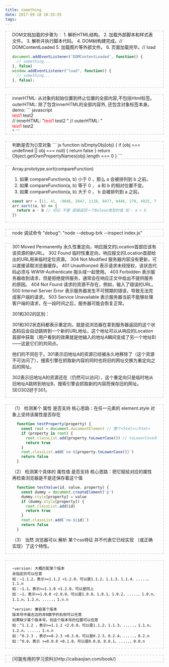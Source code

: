 ```yaml
---
title: something
date: 2017-09-18 10:35:55
tags:
---
```

<style>
  .boxbox{
    border: 2px dashed #ddd;
    padding: 0 20px;
    margin-bottom: 20px;
  }
  br{
    padding: 0;
    margin: 0;
  }
</style>

<div class="boxbox">
DOM文档加载的步骤为：
1. 解析HTML结构。
2. 加载外部脚本和样式表文件。
3. 解析并执行脚本代码。
4. DOM树构建完成。// DOMContentLoaded
5. 加载图片等外部文件。
6. 页面加载完毕。// load

```javascript
document.addEventListener('DOMContentLoaded', function() {
  // something...
}, false)
window.addEventListener("load", function() {
  // something...
}, false);
```
</div>

<div class="boxbox">
innerHTML: 从对象的起始位置到终止位置的全部内容,不包括Html标签。
outerHTML: 除了包含innerHTML的全部内容外, 还包含对象标签本身。
demo: 
``` javascript
<div id="test"> 
   <span style="color:red">test1</span> test2 
</div>
// innerHTML: "<span style="color:red">test1</span> test2 "
// outerHTML: "<div id="test"><span style="color:red">test1</span> test2 </div>"
```
</div>

<div class="boxbox">
判断是否为{}空对象
``` js
function isEmptyObj(obj) {
  if (obj === undefined || obj === null) {
    return false
  }
  return Object.getOwnPropertyNames(obj).length === 0
}
```
</div>

<div class="boxbox">
Array.prototype.sort(compareFunction)

1. 如果 compareFunction(a, b) 小于 0 ，那么 a 会被排列到 b 之前。
2. 如果 compareFunction(a, b) 等于 0 ， a 和 b 的相对位置不变。
3. 如果 compareFunction(a, b) 大于 0 ， b 会被排列到 a 之前。

```js
const arr = [11, 41, -9046, 2047, 1118, 8477, 8446, 279, 4925, 7380, -1719, 3855]
arr.sort((a, b) => {
  return a - b // 切记 不要 直接返回一个Bolean类型的值 如： a < b 
})
```
</div>

<div class="boxbox">
node 调试命令
"debug": "node --debug-brk --inspect index.js"
</div>

<div class="boxbox">
301 Moved Permanently 永久性重定向，响应报文的Location首部应该有该资源的新URL。
302 Found 临时性重定向，响应报文的Location首部给出的URL用来临时定位资源。
304 Not Modified 服务器内容没有更新，可以直接读取浏览器缓存。
401 Unauthonzed 表示请求未经授权，该状态代码必须与 WWW-Authenticate 报头域一起使用。
403 Forbidden 表示服务器收到请求，但是拒绝提供服务，通常会在响应正文中给出不提供服务的原因。
404 Not Found 请求的资源不存在，例如，输入了错误的URL。
500 Internel Server Error 表示服务器发生不可预期的错误，导致无法完成客户端的请求。
503 Service Unavailable 表示服务器当前不能够处理客户端的请求，在一段时间之后，服务器可能会恢复正常。

301和302的区别：

301和302状态码都表示重定向，就是说浏览器在拿到服务器返回的这个状态码后会自动跳转到一个新的URL地址，这个地址可以从响应的Location首部中获取（用户看到的效果就是他输入的地址A瞬间变成了另一个地址B）——这是它们的共同点。

他们的不同在于。301表示旧地址A的资源已经被永久地移除了（这个资源不可访问了），搜索引擎在抓取新内容的同时也将旧的网址交换为重定向之后的网址。

302表示旧地址A的资源还在（仍然可以访问），这个重定向只是临时地从旧地址A跳转到地址B，搜索引擎会抓取新的内容而保存旧的网址。 SEO302好于301。
</div>

<div class="boxbox">
（1） 检测某个 属性 是否支持
核心思路：在任一元素的 element.style 对象上坚持该属性是否存在

```js
  function testProperty(property) {
    const root = document.documentElement // 整个<html></html>
    if (property in root) {
      root.classList.add(property.toLowerCase()) // toLowerCase转小写
      return true
    }
    root.classList.add(`no-${property.toLowerCase()}`)
    return false
  }
```

（2） 检测某个具体的 属性值 是否支持
核心思路：把它赋给对应的属性 再检查浏览器是不是还保存着这个值

```js
  function testValue(id, value, property) {
    const dummy = document.createElement('p')
    dummy.style[property] = value
    if (dummy.style[property]) {
      root.classList.add(id)
      return true
    }
    root.classList.add(`no-${id}`)
    return false
  }
```

（3） 当然 浏览器可以 解析 某个css特征 并不代表它已经实现 （或正确实现）了这个特性。
</div>

<div class="boxbox">

```
~version: 大概匹配某个版本
未指定的可以任意
如：~1.1.2，表示>=1.1.2 <1.2.0，可以是1.1.2，1.1.3，1.1.4，.....，1.1.n 
如：~1.1，表示>=1.1.0 <1.2.0，可以是同上
如：~1，表示>=1.0.0 <2.0.0，可以是1.0.0，1.0.1，1.0.2，.....，1.0.n，1.1.n，1.2.n，.....，1.n.n

^version: 兼容某个版本
版本号中最左边的非0数字的右侧可以任意
如果缺少某个版本号，则这个版本号的位置可以任意
如：^1.1.2 ，表示>=1.1.2 <2.0.0，可以是1.1.2，1.1.3，.....，1.1.n，1.2.n，.....，1.n.n
如：^0.2.3 ，表示>=0.2.3 <0.3.0，可以是0.2.3，0.2.4，.....，0.2.n
如：^0.0，表示 >=0.0.0 <0.1.0，可以是0.0.0，0.0.1，.....，0.0.n
```

</div>

<div class="boxbox">
  [可能有用的学习资料](http://caibaojian.com/book/)
</div>



<script>
  document.addEventListener('DOMContentLoaded', function() {
    document.querySelectorAll('.boxbox').forEach((dom) => {
      dom.removeChild(dom.firstChild)
      dom.removeChild(dom.lastChild)
    })
  }, false)
</script>